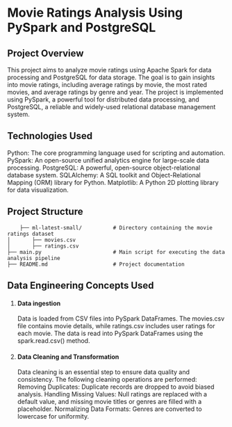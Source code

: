 # Movie Ratings Analysis Using PySpark and PostgreSQL #

## Project Overview ##
  This project aims to analyze movie ratings using Apache Spark for data processing and PostgreSQL for data storage. 
  The goal is to gain insights into movie ratings, including average ratings by movie, the most rated movies, and average ratings by genre and year. 
  The project is implemented using PySpark, a powerful tool for distributed data processing, and PostgreSQL, a reliable and widely-used relational database management system.

## Technologies Used ##
  
  Python: The core programming language used for scripting and automation.
  PySpark: An open-source unified analytics engine for large-scale data processing.
  PostgreSQL: A powerful, open-source object-relational database system.
  SQLAlchemy: A SQL toolkit and Object-Relational Mapping (ORM) library for Python. 
  Matplotlib: A Python 2D plotting library for data visualization.

## Project Structure ##
  ```├── data/
      ├── ml-latest-small/          # Directory containing the movie ratings dataset
  │       ├── movies.csv
  │       ├── ratings.csv
  ├── main.py                       # Main script for executing the data analysis pipeline
  ├── README.md                     # Project documentation
```
## Data Engineering Concepts Used ##
1. #### Data ingestion ####
    Data is loaded from CSV files into PySpark DataFrames. The movies.csv file contains movie details, while ratings.csv includes user ratings for each movie. The data is read into     PySpark DataFrames using the spark.read.csv() method.

2. #### Data Cleaning and Transformation ####
    Data cleaning is an essential step to ensure data quality and consistency. The following cleaning operations are performed:
    Removing Duplicates: Duplicate records are dropped to avoid biased analysis.
    Handling Missing Values: Null ratings are replaced with a default value, and missing movie titles or genres are filled with a placeholder.
    Normalizing Data Formats: Genres are converted to lowercase for uniformity.

